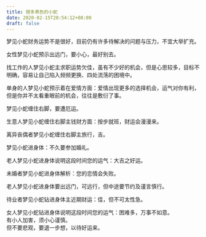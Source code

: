 ```yaml
---
title: 很多黑色的小蛇
date: 2020-02-15T20:54:12+08:00
draft: false
---
```


梦见小蛇财务运势不是很好，目前仍有许多待解决的问题与压力，不宜大举扩充。<br>



女性梦见小蛇预示出远门，要小心，最好别去。<br>



找工作的人梦见小蛇主求职运势欠佳，虽有不少好的机会，但是心思较多，目标不明确，容易让自己陷入频频更换、四处流荡的困境中。<br>



单身的人梦见小蛇预示着在爱情方面：爱情出现更多的选择机会，运气对你有利，但是你并不太看重眼前的机会，往往是敷衍了事。<br>



梦见小蛇缠住右脚，要遭厄运。<br>



生意人梦见小蛇缠住右脚主钱财方面：按步就班，财运会漫漫来。<br>



离异丧偶者梦见小蛇缠住右脚主旅行，吉。<br>



梦见小蛇进身体：不久要参加婚礼。<br>



老人梦见小蛇进身体说明这段时间您的运气：大吉之好运。<br>



未婚者梦见小蛇进身体解析：您的恋情会失败。<br>



老人梦见小蛇进身体要出远门，可远行，但中途要节约及谨言慎行。<br>



待业者梦见小蛇钻进身体主近期财运：佳，但不可太性急。<br>



女人梦见小蛇钻进身体说明这段时间您的运气：困难多，万事不如意。<br>
有小人加害，须小心谨慎。<br>
但不要悲观，要退一步想，以待好运来。<br>
